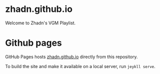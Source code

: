 # zhadn.github.io
Welcome to Zhadn's VGM Playlist.

# Github pages
GitHub Pages hosts [zhadn.github.io](http://zhadn.github.io/) directly from this repository.

To build the site and make it available on a local server, run `jeykll serve`.
